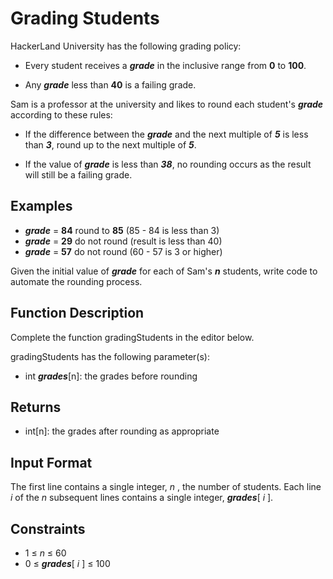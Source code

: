 # Grading Students

HackerLand University has the following grading policy:

* Every student receives a ***grade*** in the inclusive range from **0** to **100**.

* Any ***grade*** less than **40** is a failing grade.

Sam is a professor at the university and likes to round each student's ***grade*** according to these rules:

* If the difference between the ***grade*** and the next multiple of ***5*** is less than ***3***, round  up to the next multiple of ***5***.

* If the value of ***grade*** is less than ***38***, no rounding occurs as the result will still be a failing grade.

## Examples

* ***grade*** = **84** round to **85** (85 - 84 is less than 3)
* ***grade*** = **29** do not round (result is less than 40)
* ***grade*** = **57** do not round (60 - 57 is 3 or higher)

Given the initial value of ***grade*** for each of Sam's ***n*** students, write code to automate the rounding process.

## Function Description

Complete the function gradingStudents in the editor below.

gradingStudents has the following parameter(s):

* int ***grades***\[n\]: the grades before rounding

## Returns

* int\[n\]: the grades after rounding as appropriate

## Input Format

The first line contains a single integer, *n* , the number of students.
Each line *i* of the *n* subsequent lines contains a single integer, ***grades***[ *i* ].

## Constraints

* 1 ≤ *n* ≤ 60
* 0 ≤ ***grades***[ *i* ] ≤ 100
